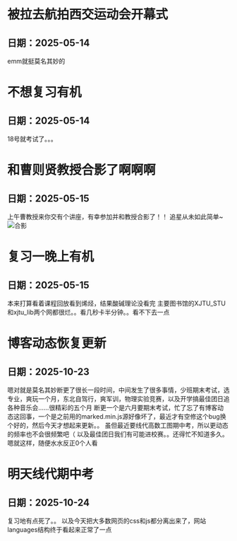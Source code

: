# 被拉去航拍西交运动会开幕式
## 日期：2025-05-14
emm就挺莫名其妙的

# 不想复习有机
## 日期：2025-05-14
18号就考试了。。。

# 和曹则贤教授合影了啊啊啊
## 日期：2025-05-15
上午曹教授来你交有个讲座，有幸参加并和教授合影了！！
追星从未如此简单~
![合影](https://cdn.jsdelivr.net/gh/lsqkk/image@main/IMG_20250515_124542.jpg)

# 复习一晚上有机
## 日期：2025-05-15
本来打算看着课程回放看到烯烃，结果酸碱理论没看完
主要图书馆的XJTU_STU和xjtu_lib两个网都很烂。。看几秒卡半分钟。。看不下去一点

# 博客动态恢复更新
## 日期：2025-10-23
嗯对就是莫名其妙断更了很长一段时间，中间发生了很多事情，少班期末考试，选专业，爽玩一个月，东北自驾行，爽军训，物理实验竞赛，以及开学搞最佳团日追各种音乐会……很精彩的五个月
断更一个是六月要期末考试，忙了忘了有博客动态这回事，一个是之前用的marked.min.js源好像坏了，最近才有空修这个bug换个好的，然后今天才想起来更新。。
虽但最近要线代高数工图期中考，所以更动态的频率也不会很频繁吧（
以及最佳团日我们有可能进校赛。。还得忙不知道多久。
嗯就这样，随便水水反正0个人看

# 明天线代期中考
## 日期：2025-10-24
复习地有点死了。。
以及今天把大多数网页的css和js都分离出来了，网站languages结构终于看起来正常了一点

